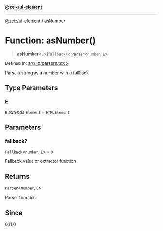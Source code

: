 [**@zeix/ui-element**](../README.md)

***

[@zeix/ui-element](../globals.md) / asNumber

# Function: asNumber()

> **asNumber**\<`E`\>(`fallback?`): [`Parser`](../type-aliases/Parser.md)\<`number`, `E`\>

Defined in: [src/lib/parsers.ts:65](https://github.com/zeixcom/ui-element/blob/bc5efd047a1ae7f13c4c9861e40f8a1b07b7e003/src/lib/parsers.ts#L65)

Parse a string as a number with a fallback

## Type Parameters

### E

`E` *extends* `Element` = `HTMLElement`

## Parameters

### fallback?

[`Fallback`](../type-aliases/Fallback.md)\<`number`, `E`\> = `0`

Fallback value or extractor function

## Returns

[`Parser`](../type-aliases/Parser.md)\<`number`, `E`\>

Parser function

## Since

0.11.0
